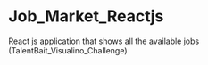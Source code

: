 # Job_Market_Reactjs
React js application that shows all the available jobs (TalentBait_Visualino_Challenge)
